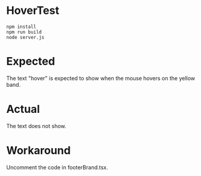 # HoverTest

```
npm install
npm run build
node server.js
```

# Expected
The text "hover" is expected to show when the mouse hovers on the yellow band.

# Actual
The text does not show.

# Workaround
Uncomment the code in footerBrand.tsx.

